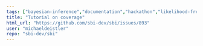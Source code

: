 ```yaml
---
tags: ["bayesian-inference","documentation","hackathon","likelihood-free-inference","machine-learning","parameter-estimation","pytorch","simulation-based-inference"]
title: "Tutorial on coverage"
html_url: "https://github.com/sbi-dev/sbi/issues/893"
user: "michaeldeistler"
repo: "sbi-dev/sbi"
---
```


